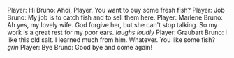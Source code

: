 Player: Hi
Bruno: Ahoi, Player. You want to buy some fresh fish?
Player: Job
Bruno: My job is to catch fish and to sell them here.
Player: Marlene
Bruno: Ah yes, my lovely wife. God forgive her, but she can't stop talking. So my work is a great rest for my poor ears. *laughs loudly*
Player: Graubart
Bruno: I like this old salt. I learned much from him. Whatever. You like some fish? *grin*
Player: Bye
Bruno: Good bye and come again!